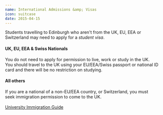 ```yaml
---
name: International Admissions &amp; Visas
icon: suitcase
date: 2015-04-15
---
```


Students travelling to Edinburgh who aren't from the UK, EU, EEA or Switzerland 
may need to apply for a *student visa*.

<div class="row">


<div class="col-md-6">
<h4>UK, EU, EEA &amp; Swiss Nationals</h4>
You do not need to apply for permission to live, work or study in the UK. You should travel to the UK using your EU/EEA/Swiss passport or national ID card and there will be no restriction on studying.
</div>

<div class="col-md-6">
<h4>All others</h4>
If you are a national of a non-EU/EEA country, or Switzerland, you must seek immigration permission to come to the UK.
<br><br>
<a class="btn btn-default" 
    href="http://www.ed.ac.uk/international-office/immigration">
    University Immigration Guide
  </a>
</div>

</div>
<br>
